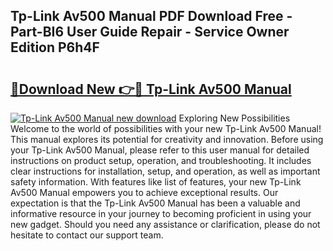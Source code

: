 ## Tp-Link Av500 Manual PDF Download Free - Part-BI6 User Guide Repair - Service Owner Edition P6h4F

# <h2><a href="http://cf11175.oget.top/?id=Tp-Link+Av500+Manual">🔗Download New 👉🔴 Tp-Link Av500 Manual</a></h2>

[![Tp-Link Av500 Manual new download](https://i.imgur.com/5g1atiW.png)](http://cf11175.oget.top/?id=Tp-Link+Av500+Manual)
Exploring New Possibilities Welcome to the world of possibilities with your new Tp-Link Av500 Manual! This manual explores its potential for creativity and innovation. Before using your Tp-Link Av500 Manual, please refer to this user manual for detailed instructions on product setup, operation, and troubleshooting. It includes clear instructions for installation, setup, and operation, as well as important safety information. With features like list of features, your new Tp-Link Av500 Manual empowers you to achieve exceptional results. Our expectation is that the Tp-Link Av500 Manual has been a valuable and informative resource in your journey to becoming proficient in using your new gadget. Should you need any assistance or clarification, please do not hesitate to contact our support team.
